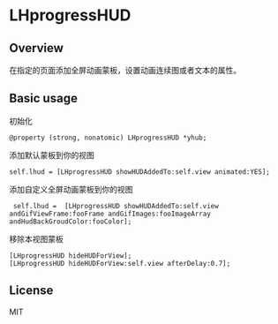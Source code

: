 # LHprogressHUD
## Overview
在指定的页面添加全屏动画蒙板，设置动画连续图或者文本的属性。
## Basic usage
初始化

    @property (strong, nonatomic) LHprogressHUD *yhub;
添加默认蒙板到你的视图

    self.lhud = [LHprogressHUD showHUDAddedTo:self.view animated:YES];
添加自定义全屏动画蒙板到你的视图

     self.lhud =  [LHprogressHUD showHUDAddedTo:self.view andGifViewFrame:fooFrame andGifImages:fooImageArray andHudBackGroudColor:fooColor];


移除本视图蒙板

    [LHprogressHUD hideHUDForView];
    [LHprogressHUD hideHUDForView:self.view afterDelay:0.7];

## License
MIT

